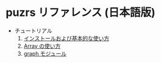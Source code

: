 # puzrs リファレンス (日本語版)

- チュートリアル
  1. [インストールおよび基本的な使い方](tutorial1.md)
  2. [Array の使い方](tutorial2.md)
  3. [graph モジュール](tutorial3.md)
